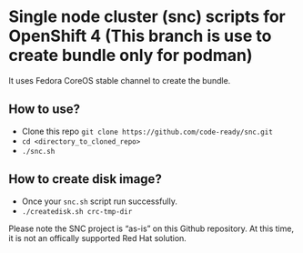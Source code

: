 # Single node cluster (snc) scripts for OpenShift 4 (This branch is use to create bundle only for podman)

It uses Fedora CoreOS stable channel to create the bundle.

## How to use?
- Clone this repo `git clone https://github.com/code-ready/snc.git`
- `cd <directory_to_cloned_repo>`
- `./snc.sh`

## How to create disk image?
- Once your `snc.sh` script run successfully.
- `./createdisk.sh crc-tmp-dir`

Please note the SNC project is “as-is” on this Github repository. At this time, it is not an offically supported Red Hat solution.
